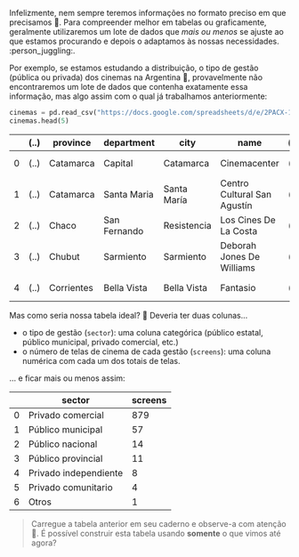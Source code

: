 Infelizmente, nem sempre teremos informações no formato preciso em que precisamos 🤷. Para compreender melhor em tabelas ou graficamente, geralmente utilizaremos um lote de dados que _mais ou menos_ se ajuste ao que estamos procurando e depois o adaptamos às nossas necessidades. :person_juggling:.
 
Por exemplo, se estamos estudando a distribuição, o tipo de gestão (pública ou privada) dos cinemas na Argentina  :movie_camera:, provavelmente não encontraremos um lote de dados que contenha exatamente essa informação, mas algo assim com o qual já trabalhamos anteriormente:
 
```python
cinemas = pd.read_csv("https://docs.google.com/spreadsheets/d/e/2PACX-1vRSa9oM9fC-QlT7VOeGhZQtrWnlNSTsk3U8DWGTOXUWtPH6u9o5O5eZ0kTg8mFTwAn9vMdGRK7o2SPB/pub?gid=969960562&single=true&output=csv")
cinemas.head(5)
```
 
||(..)|province|department|city|name|(..)|sector|screens|seats|update_year|
|---|---|---|---|---|---|---|---|---|---|---|
|0|(..)|Catamarca|Capital|Catamarca|Cinemacenter|(..)|Privado comercial|5|743|2018|
|1|(..)|Catamarca|Santa Maria|Santa María|Centro Cultural San Agustín|(..)|Privado comercial|1|440|2018|
|2|(..)|Chaco|San Fernando|Resistencia|Los Cines De La Costa|(..)|Privado comercial|5|820|2018|
|3|(..)|Chubut|Sarmiento|Sarmiento|Deborah Jones De Williams|(..)|Público municipal|1|80|2018|
|4|(..)|Corrientes|Bella Vista|Bella Vista|Fantasio|(..)|Privado comercial|1|240|2018|

Mas como seria nossa tabela ideal? 🤔 Deveria ter duas colunas...
 
 * o tipo de gestão (`sector`): uma coluna categórica (público estatal, público municipal, privado comercial, etc.)
 * o número de telas de cinema de cada gestão (`screens`): uma coluna numérica com cada um dos totais de telas.

... e ficar mais ou menos assim:
 
||sector|screens|
|---|---|---|
|0|Privado comercial|879|
|1|Público municipal|57|
|2|Público nacional|14|
|3|Público provincial|11|
|4|Privado independiente|8|
|5|Privado comunitario|4|
|6|Otros|1|
 
 
> Carregue a tabela anterior em seu caderno e observe-a com atenção 🔎. É possível construir esta tabela usando **somente** o que vimos até agora?
